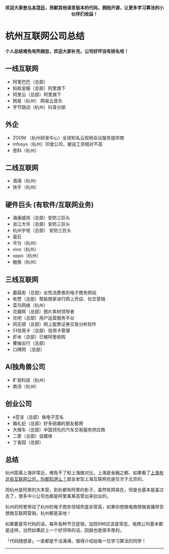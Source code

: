 <p align="center">
  <a href="https://mp.weixin.qq.com/s/RsdcQ9umo09R6cfnwXZlrQ"><img src="https://img.shields.io/badge/PDF下载-代码随想录-blueviolet" alt=""></a>
  <a href="https://mp.weixin.qq.com/s/b66DFkOp8OOxdZC_xLZxfw"><img src="https://img.shields.io/badge/刷题-微信群-green" alt=""></a>
  <a href="https://space.bilibili.com/525438321"><img src="https://img.shields.io/badge/B站-代码随想录-orange" alt=""></a>
  <a href="https://mp.weixin.qq.com/s/QVF6upVMSbgvZy8lHZS3CQ"><img src="https://img.shields.io/badge/知识星球-代码随想录-blue" alt=""></a>
</p>
<p align="center"><strong>欢迎大家<a href="https://mp.weixin.qq.com/s/tqCxrMEU-ajQumL1i8im9A">参与本项目</a>，贡献其他语言版本的代码，拥抱开源，让更多学习算法的小伙伴们收益！</strong></p>



# 杭州互联网公司总结

**个人总结难免有所疏忽，欢迎大家补充，公司好坏没有排名哈！**

## 一线互联网

* 阿里巴巴（总部）
* 蚂蚁金服（总部）阿里旗下
* 阿里云（总部）阿里旗下
* 网易（杭州） 网易云音乐
* 字节跳动（杭州）抖音分部 

## 外企

* ZOOM （杭州研发中心）全球知名云视频会议服务提供商
* infosys（杭州）印度公司，据说工资相对不高 
* 思科（杭州）

## 二线互联网 

* 滴滴（杭州）
* 快手（杭州）

## 硬件巨头 (有软件/互联网业务)

* 海康威视（总部）安防三巨头
* 浙江大华（总部）安防三巨头
* 杭州宇视（总部） 安防三巨头
* 萤石 
* 华为（杭州）
* vivo（杭州）
* oppo（杭州）
* 魅族（杭州）

## 三线互联网

* 蘑菇街（总部）女性消费者的电子商务网站
* 有赞（总部）帮助商家进行网上开店、社交营销
* 菜鸟网络（杭州）
* 花瓣网（总部）图片素材领导者
* 兑吧（总部）用户运营服务平台
* 同花顺（总部）网上股票证券交易分析软件
* 51信用卡（总部）信用卡管理
* 虾米（总部）已被阿里收购
* 曹操出行（总部）
* 口碑网 （总部）

## AI独角兽公司

* 旷视科技（杭州）
* 商汤（杭州）

## 创业公司

* e签宝（总部）做电子签名
* 婚礼纪（总部）好多结婚的朋友都用
* 大搜车（总部）中国领先的汽车交易服务供应商
* 二更（总部）自媒体
* 丁香园（总部）
    

## 总结 

杭州距离上海非常近，难免不了和上海做对比，上海是金融之都，如果看了[上海有这些互联网公司，你都知道么？](https://mp.weixin.qq.com/s/iW4_rXQzc0fJDuSmPTUVdQ)就会发现上海互联网也是仅次于北京的。

而杭州是阿里的大本营，到处都有阿里的影子，虽然有网易在，但是也基本是盖过去了，很多中小公司也都是阿里某某高管出来创业的。

杭州的阿里带动了杭州的电子商务领域热度非常高，如果你想做电商想做直播带货想做互联网营销，杭州都是圣地！

如果要是写代码的话，每年各种节日促销，加班996应该是常态，电商公司基本都是这样，当然如果赶上一个好领导的话，回报也是很丰厚的。

「代码随想录」一直都是干活满满，值得介绍给每一位学习算法的同学！







-----------------------

